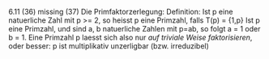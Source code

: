 6.11
(36) missing
(37) Die Primfaktorzerlegung:
Definition: Ist p eine natuerliche Zahl mit p >= 2, so heisst p eine Primzahl, falls T(p) = {1,p}
Ist p eine Primzahl, und sind a, b natuerliche Zahlen mit p=ab, so folgt a = 1 oder b = 1. Eine Primzahl p laesst sich also nur *auf triviale Weise faktorisieren*, oder besser: p ist multiplikativ unzerligbar (bzw. irreduzibel)



